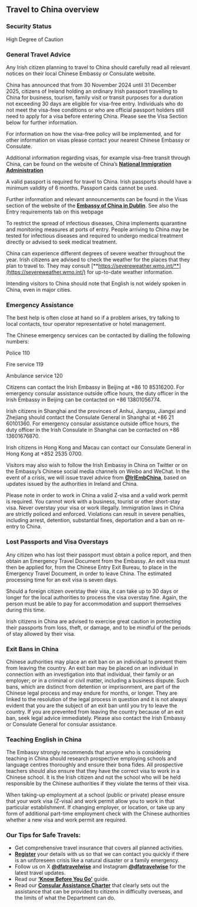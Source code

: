## Travel to China overview

### **Security Status**

High Degree of Caution

### **General Travel Advice**

Any Irish citizen planning to travel to China should carefully read all relevant notices on their local Chinese Embassy or Consulate website.

China has announced that from 30 November 2024 until 31 December 2025, citizens of Ireland holding an ordinary Irish passport travelling to China for business, tourism, family visit or transit purposes for a duration not exceeding 30 days are eligible for visa-free entry. Individuals who do not meet the visa-free conditions or who are official passport holders still need to apply for a visa before entering China. Please see the Visa Section below for further information.

For information on how the visa-free policy will be implemented, and for other information on visas please contact your nearest Chinese Embassy or Consulate.

Additional information regarding visas, for example visa-free transit through China, can be found on the website of China’s [**National Immigration Administration**](https://en.nia.gov.cn/index.html)

A valid passport is required for travel to China. Irish passports should have a minimum validity of 6 months. Passport cards cannot be used.

Further information and relevant announcements can be found in the Visas section of the website of the [**Embassy of China in Dublin**](http://ie.china-embassy.gov.cn/eng/qzfw/). See also the Entry requirements tab on this webpage

To restrict the spread of infectious diseases, China implements quarantine and monitoring measures at ports of entry. People arriving to China may be tested for infectious diseases and required to undergo medical treatment directly or advised to seek medical treatment.

China can experience different degrees of severe weather throughout the year. Irish citizens are advised to check the weather for the places that they plan to travel to. They may consult [**https://severeweather.wmo.int/**](https://severeweather.wmo.int/) for up-to-date weather information.

Intending visitors to China should note that English is not widely spoken in China, even in major cities.

### **Emergency Assistance**

The best help is often close at hand so if a problem arises, try talking to local contacts, tour operator representative or hotel management.

The Chinese emergency services can be contacted by dialling the following numbers:

Police 110

Fire service 119

Ambulance service 120

Citizens can contact the Irish Embassy in Beijing at +86 10 85316200. For emergency consular assistance outside office hours, the duty officer in the Irish Embassy in Beijing can be contacted on +86 13801056774.

Irish citizens in Shanghai and the provinces of Anhui, Jiangsu, Jiangxi and Zhejiang should contact the Consulate General in Shanghai at +86 21 60101360. For emergency consular assistance outside office hours, the duty officer in the Irish Consulate in Shanghai can be contacted on +86 13601676870.

Irish citizens in Hong Kong and Macau can contact our Consulate General in Hong Kong at +852 2535 0700.

Visitors may also wish to follow the Irish Embassy in China on Twitter or on the Embassy’s Chinese social media channels on Weibo and WeChat. In the event of a crisis, we will issue travel advice from [**@IrlEmbChina**](https://twitter.com/IrlEmbChina), based on updates issued by the authorities in Ireland and China.

Please note in order to work in China a valid Z-visa and a valid work permit is required. You cannot work with a business, tourist or other short-stay visa. Never overstay your visa or work illegally. Immigration laws in China are strictly policed and enforced. Violations can result in severe penalties, including arrest, detention, substantial fines, deportation and a ban on re-entry to China.

### **Lost Passports and Visa Overstays**

Any citizen who has lost their passport must obtain a police report, and then obtain an Emergency Travel Document from the Embassy. An exit visa must then be applied for, from the Chinese Entry Exit Bureau, to place in the Emergency Travel Document, in order to leave China. The estimated processing time for an exit visa is seven days.

Should a foreign citizen overstay their visa, it can take up to 30 days or longer for the local authorities to process the visa overstay fine. Again, the person must be able to pay for accommodation and support themselves during this time.

Irish citizens in China are advised to exercise great caution in protecting their passports from loss, theft, or damage, and to be mindful of the periods of stay allowed by their visa.

### **Exit Bans in China**

Chinese authorities may place an exit ban on an individual to prevent them from leaving the country. An exit ban may be placed on an individual in connection with an investigation into that individual, their family or an employer; or in a criminal or civil matter, including a business dispute. Such bans, which are distinct from detention or imprisonment, are part of the Chinese legal process and may endure for months, or longer. They are linked to the resolution of the legal process in question and it is not always evident that you are the subject of an exit ban until you try to leave the country. If you are prevented from leaving the country because of an exit ban, seek legal advice immediately. Please also contact the Irish Embassy or Consulate General for consular assistance.

### **Teaching English in China**

The Embassy strongly recommends that anyone who is considering teaching in China should research prospective employing schools and language centres thoroughly and ensure their bona fides. All prospective teachers should also ensure that they have the correct visa to work in a Chinese school. It is the Irish citizen and not the school who will be held responsible by the Chinese authorities if they violate the terms of their visa.

When taking-up employment at a school (public or private) please ensure that your work visa (Z-visa) and work permit allow you to work in that particular establishment. If changing employer, or location, or take up any form of additional part-time employment check with the Chinese authorities whether a new visa and work permit are required.

### **Our Tips for Safe Travels:**

* Get comprehensive travel insurance that covers all planned activities.
* [**Register**](https://www.ireland.ie/en/dfa/overseas-travel/citizens-registration/) your details with us so that we can contact you quickly if there is an unforeseen crisis like a natural disaster or a family emergency.
* Follow us on X [**@dfatravelwise**](https://www.twitter.com/DFATravelWise) and Instagram [**@dfatravelwise**](https://www.instagram.com/dfatravelwise/) for the latest travel updates.
* Read our [**‘Know Before You Go’**](https://www.ireland.ie/en/dfa/overseas-travel/know-before-you-go/) guide.
* Read our [**Consular Assistance Charter**](https://www.ireland.ie/en/dfa/overseas-travel/assistance-abroad/consular-assistance-charter/) that clearly sets out the assistance that can be provided to citizens in difficulty overseas, and the limits of what the Department can do.